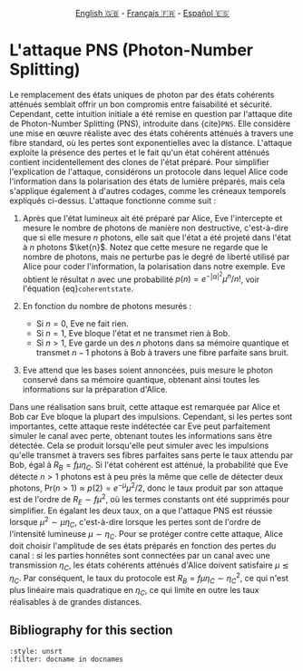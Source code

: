 <p style="text-align: center;">
    <a id="linken" href="../../../../en/content/index.html">English &#x1F1EC;&#x1F1E7;</a> - 
    <a id="linkfr" href="../../../../fr/content/index.html">Français &#x1F1EB;&#x1F1F7;</a> - 
    <a id="linkes" href="../../../../es/content/index.html">Español &#x1F1EA;&#x1F1F8;</a>
</p>
<script>
    currentPage = window.location.href;
    beforeLang = currentPage.slice(0, currentPage.indexOf("content") - 3);
    afterLang = currentPage.slice(currentPage.indexOf("content"));
    document.getElementById("linken").href = beforeLang + "en/" + afterLang;
    document.getElementById("linkfr").href = beforeLang + "fr/" + afterLang;
    document.getElementById("linkes").href = beforeLang + "es/" + afterLang;
</script>



# L'attaque PNS (Photon-Number Splitting)

Le remplacement des états uniques de photon par des états cohérents atténués semblait offrir un bon compromis entre faisabilité et sécurité. Cependant, cette intuition initiale a été remise en question par l'attaque dite de Photon-Number Splitting (PNS), introduite dans {cite}`PNS`. Elle considère une mise en œuvre réaliste avec des états cohérents atténués à travers une fibre standard, où les pertes sont exponentielles avec la distance. L'attaque exploite la présence des pertes et le fait qu'un état cohérent atténués contient incidentellement des clones de l'état préparé. Pour simplifier l'explication de l'attaque, considérons un protocole dans lequel Alice code l'information dans la polarisation des états de lumière préparés, mais cela s'applique également à d'autres codages, comme les créneaux temporels expliqués ci-dessus. L'attaque fonctionne comme suit :

1) Après que l'état lumineux ait été préparé par Alice, Eve l'intercepte et mesure le nombre de photons de manière non destructive, c'est-à-dire que si elle mesure $n$ photons, elle sait que l'état a été projeté dans l'état à $n$ photons $\ket{n}$. Notez que cette mesure ne regarde que le nombre de photons, mais ne perturbe pas le degré de liberté utilisé par Alice pour coder l'information, la polarisation dans notre exemple. Eve obtient le résultat $n$ avec une probabilité $p(n)=e^{-|\alpha|^2} \mu^n/n!$, voir l'équation {eq}`coherentstate`.

2) En fonction du nombre de photons mesurés :
    - Si $n=0$, Eve ne fait rien.
    - Si $n=1$, Eve bloque l'état et ne transmet rien à Bob.
    - Si $n>1$, Eve garde un des $n$ photons dans sa mémoire quantique et transmet $n-1$ photons à Bob à travers une fibre parfaite sans bruit.
    
3) Eve attend que les bases soient annoncées, puis mesure le photon conservé dans sa mémoire quantique, obtenant ainsi toutes les informations sur la préparation d'Alice.

Dans une réalisation sans bruit, cette attaque est remarquée par Alice et Bob car Eve bloque la plupart des impulsions. Cependant, si les pertes sont importantes, cette attaque reste indétectée car Eve peut parfaitement simuler le canal avec perte, obtenant toutes les informations sans être détectée. Cela se produit lorsqu'elle peut simuler avec les impulsions qu'elle transmet à travers ses fibres parfaites sans perte le taux attendu par Bob, égal à $R_B=f\mu\eta_C$. Si l'état cohérent est atténué, la probabilité que Eve détecte $n>1$ photons est à peu près la même que celle de détecter deux photons, $\text{Pr}(n>1)\approx p(2)=e^{-\mu}\mu^2/2$, donc le taux produit par son attaque est de l'ordre de $R_E\sim f\mu^2$, où les termes constants ont été supprimés pour simplifier. En égalant les deux taux, on a que l'attaque PNS est réussie lorsque $\mu^2\sim \mu\eta_C$, c'est-à-dire lorsque les pertes sont de l'ordre de l'intensité lumineuse $\mu\sim\eta_C$. Pour se protéger contre cette attaque, Alice doit choisir l'amplitude de ses états préparés en fonction des pertes du canal : si les parties honnêtes sont connectées par un canal avec une transmission $\eta_C$, les états cohérents atténués d'Alice doivent satisfaire $\mu\lesssim\eta_C$. Par conséquent, le taux du protocole est $R_B=f\mu\eta_C\sim\eta_C^2$, ce qui n'est plus linéaire mais quadratique en $\eta_C$, ce qui limite en outre les taux réalisables à de grandes distances.

## Bibliography for this section
```{bibliography}
:style: unsrt
:filter: docname in docnames
```

